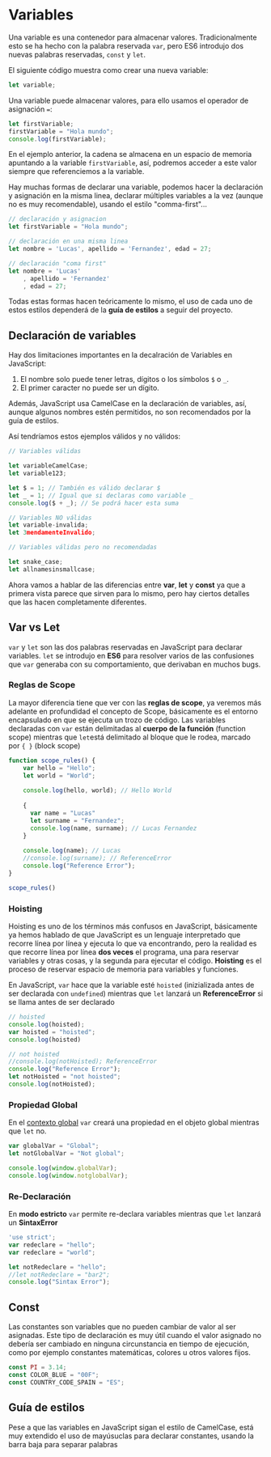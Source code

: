 # Variables

Una variable es una contenedor para almacenar valores. Tradicionalmente esto se ha hecho con la palabra reservada `var`, pero ES6 introdujo dos nuevas palabras reservadas, `const` y `let`.

El siguiente código muestra como crear una nueva variable:

``` javascript
let variable;
```

Una variable puede almacenar valores, para ello usamos el operador de asignación `=`:

``` javascript
let firstVariable;
firstVariable = "Hola mundo";
console.log(firstVariable);
```

En el ejemplo anterior, la cadena se almacena en un espacio de memoria apuntando a la variable `firstVariable`, así, podremos acceder a este valor siempre que referenciemos a la variable.

Hay muchas formas de declarar una variable, podemos hacer la declaración y asignación en la misma linea, declarar múltiples variables a la vez (aunque no es muy recomendable), usando el estilo "comma-first"...

``` javascript
// declaración y asignacion
let firstVariable = "Hola mundo";

// declaración en una misma linea
let nombre = 'Lucas', apellido = 'Fernandez', edad = 27;

// declaración "coma first"
let nombre = 'Lucas'
    , apellido = 'Fernandez'
    , edad = 27; 
```

Todas estas formas hacen teóricamente lo mismo, el uso de cada uno de estos estilos dependerá de la **guía de estilos** a seguir del proyecto.

## Declaración de variables

Hay dos limitaciones importantes en la decalración de Variables en JavaScript:

 1. El nombre solo puede tener letras, dígitos o los símbolos `$` o `_`.
 2. El primer caracter no puede ser un dígito.

Además, JavaScript usa CamelCase en la declaración de variables, así, aunque algunos nombres estén permitidos, no son recomendados por la guía de estilos.

Así tendríamos estos ejemplos válidos y no válidos:

``` javascript
// Variables válidas

let variableCamelCase;
let variable123;

let $ = 1; // También es válido declarar $
let _ = 1; // Igual que si declaras como variable _
console.log($ + _); // Se podrá hacer esta suma

// Variables NO válidas
let variable-invalida;
let 3mendamenteInvalido;

// Variables válidas pero no recomendadas

let snake_case;
let allnamesinsmallcase;

```

Ahora vamos a hablar de las diferencias entre **var**, **let** y **const** ya que a primera vista parece que sirven para lo mismo, pero hay ciertos detalles que las hacen completamente diferentes.

## Var vs Let

`var` y `let` son las dos palabras reservadas en JavaScript para declarar variables. `let` se introdujo en **ES6** para resolver varios de las confusiones que `var` generaba con su comportamiento, que derivaban en muchos bugs.

### Reglas de Scope

La mayor diferencia tiene que ver con las **reglas de scope**, ya veremos más adelante en profundidad el concepto de Scope, básicamente es el entorno encapsulado en que se ejecuta un trozo de código. Las variables declaradas con `var` están delimitadas al **cuerpo de la función** (function scope) mientras que `let`está delimitado al bloque que le rodea, marcado por `{ }` (block scope)

```javascript
function scope_rules() {
    var hello = "Hello";
    let world = "World";
  
    console.log(hello, world); // Hello World
  
    {
      var name = "Lucas"
      let surname = "Fernandez";
      console.log(name, surname); // Lucas Fernandez
    }
  
    console.log(name); // Lucas
    //console.log(surname); // ReferenceError
    console.log("Reference Error");
}

scope_rules()
```

### Hoisting

Hoisting es uno de los términos más confusos en JavaScript, básicamente ya hemos hablado de que JavaScript es un lenguaje interpretado que recorre línea por línea y ejecuta lo que va encontrando, pero la realidad es que recorre línea por línea **dos veces** el programa, una para reservar variables y otras cosas, y la segunda para ejecutar el código. **Hoisting** es el proceso de reservar espacio de memoria para variables y funciones.

En JavaScript, `var` hace que la variable esté `hoisted` (inizializada antes de ser declarada con `undefined`) mientras que `let` lanzará un **ReferenceError** si se llama antes de ser declarado

```javascript
// hoisted
console.log(hoisted);
var hoisted = "hoisted";
console.log(hoisted)

// not hoisted
//console.log(notHoisted); ReferenceError
console.log("Reference Error");
let notHoisted = "not hoisted";
console.log(notHoisted);
```

### Propiedad Global

En el [contexto global](/advanced/2_global_namespace/README.md) `var` creará una propiedad en el objeto global mientras que `let` no.

```javascript
var globalVar = "Global";
let notGlobalVar = "Not global";

console.log(window.globalVar);
console.log(window.notglobalVar);
```

### Re-Declaración

En **modo estricto** `var` permite re-declara variables mientras que `let` lanzará un **SintaxError**

```javascript
'use strict';
var redeclare = "hello";
var redeclare = "world"; 

let notRedeclare = "hello"; 
//let notRedeclare = "bar2"; 
console.log("Sintax Error");

```

## Const

Las constantes son variables que no pueden cambiar de valor al ser asignadas. Este tipo de declaración es muy útil cuando el valor asignado no debería ser cambiado en ninguna circunstancia en tiempo de ejecución, como por ejemplo constantes matemáticas, colores u otros valores fijos.

``` javascript
const PI = 3.14;
const COLOR_BLUE = "00F";
const COUNTRY_CODE_SPAIN = "ES";
```

## Guía de estilos

Pese a que las variables en JavaScript sigan el estilo de CamelCase, está muy extendido el uso de mayúsuclas para declarar constantes, usando la barra baja para separar palabras


